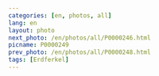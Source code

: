```yaml
---
categories: [en, photos, all]
lang: en
layout: photo
next_photo: /en/photos/all/P0000246.html
picname: P0000249
prev_photo: /en/photos/all/P0000248.html
tags: [Erdferkel]
---
```

